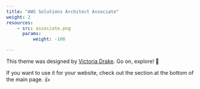 ```yaml
---
title: "AWS Solutions Architect Associate"
weight: 2
resources:
    - src: associate.png
      params:
          weight: -100

---
```


This theme was designed by [Victoria Drake](https://victoria.dev). Go on, explore! 💪

If you want to use it for your website, check out the section at the bottom of the main page. 👍
